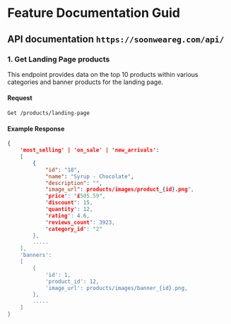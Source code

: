 # Feature Documentation Guid

## API documentation `https://soonweareg.com/api/`

### 1. Get Landing Page products
This endpoint provides data on the top 10 products within various categories and banner products for the landing page.
#### Request
`Get /products/landing-page`

#### Example Response
```json
{
    'most_selling' | 'on_sale' | 'new_arrivals':
    [
        {
            "id": "18",
            "name": "Syrup - Chocolate",
            "description": "",
            "image_url": products/images/product_{id}.png",
            "price": "£505.59",
            "discount": 15,
            "quantity": 12,
            "rating": 4.6,
            "reviews_count": 3923,
            "category_id": "2"
        },
        .....
    ],
    'banners':
    [
        {
            'id': 1,
            'product_id': 12,
            'image_url': products/images/banner_{id}.png,
        },
        .....
    ]
}
```
